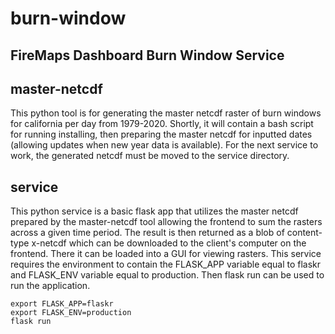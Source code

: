# burn-window
## FireMaps Dashboard Burn Window Service

## master-netcdf
This python tool is for generating the master netcdf raster of burn windows for california per day from 1979-2020.
Shortly, it will contain a bash script for running installing, then preparing the master netcdf for inputted dates (allowing updates when new year data is available).
For the next service to work, the generated netcdf must be moved to the service directory.

## service
This python service is a basic flask app that utilizes the master netcdf prepared by the master-netcdf tool allowing the frontend to sum the rasters across a given time period. The result is then returned as a blob of content-type x-netcdf which can be downloaded to the client's computer on the frontend. There it can be loaded into a GUI for viewing rasters. 
This service requires the environment to contain the FLASK_APP variable equal to flaskr and FLASK_ENV variable equal to production. Then flask run can be used to run the application.
```
export FLASK_APP=flaskr
export FLASK_ENV=production
flask run
```

